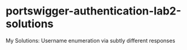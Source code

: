 # portswigger-authentication-lab2-solutions
My Solutions: Username enumeration via subtly different responses
